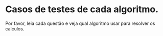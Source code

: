 # Casos de testes de cada algoritmo.

Por favor, leia cada questão e veja qual algoritmo usar para resolver os calculos.
